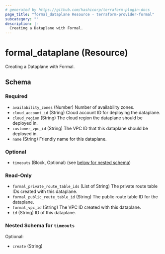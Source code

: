 ```yaml
---
# generated by https://github.com/hashicorp/terraform-plugin-docs
page_title: "formal_dataplane Resource - terraform-provider-formal"
subcategory: ""
description: |-
  Creating a Dataplane with Formal.
---
```


# formal_dataplane (Resource)

Creating a Dataplane with Formal.



<!-- schema generated by tfplugindocs -->
## Schema

### Required

- `availability_zones` (Number) Number of availability zones.
- `cloud_account_id` (String) Cloud account ID for deploying the dataplane.
- `cloud_region` (String) The cloud region the dataplane should be deployed in.
- `customer_vpc_id` (String) The VPC ID that this dataplane should be deployed in.
- `name` (String) Friendly name for this dataplane.

### Optional

- `timeouts` (Block, Optional) (see [below for nested schema](#nestedblock--timeouts))

### Read-Only

- `formal_private_route_table_ids` (List of String) The private route table IDs created with this dataplane.
- `formal_public_route_table_id` (String) The public route table ID for the dataplane.
- `formal_vpc_id` (String) The VPC ID created with this dataplane.
- `id` (String) ID of this dataplane.

<a id="nestedblock--timeouts"></a>
### Nested Schema for `timeouts`

Optional:

- `create` (String)



